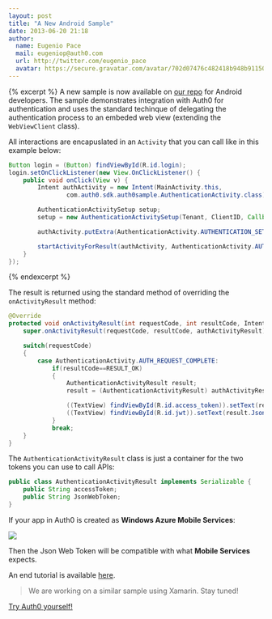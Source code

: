 ```yaml
---
layout: post
title: "A New Android Sample"
date: 2013-06-20 21:18
author: 
  name: Eugenio Pace
  mail: eugeniop@auth0.com
  url: http://twitter.com/eugenio_pace
  avatar: https://secure.gravatar.com/avatar/702d07476c482418b948b911504137a5?s=60
---
```


{% excerpt %} 
A new sample is now available on [our repo](https://github.com/auth0/Auth0-Android-Sample) for Android developers. The sample demonstrates integration with Auth0 for authentication and uses the standard techinque of delegating the authentication process to an embeded web view (extending the `WebViewClient` class).

All interactions are encapuslated in an `Activity` that you can call like in this example below:

```java
Button login = (Button) findViewById(R.id.login);
login.setOnClickListener(new View.OnClickListener() {
    public void onClick(View v) {
        Intent authActivity = new Intent(MainActivity.this,
                com.auth0.sdk.auth0sample.AuthenticationActivity.class);

        AuthenticationActivitySetup setup;
        setup = new AuthenticationActivitySetup(Tenant, ClientID, Callback, Connection);

        authActivity.putExtra(AuthenticationActivity.AUTHENTICATION_SETUP, setup);

        startActivityForResult(authActivity, AuthenticationActivity.AUTH_REQUEST_COMPLETE);
    }
});
```
{% endexcerpt %}

The result is returned using the standard method of overriding the `onActivityResult` method:

```java
@Override
protected void onActivityResult(int requestCode, int resultCode, Intent authActivityResult) {
    super.onActivityResult(requestCode, resultCode, authActivityResult);

    switch(requestCode)
    {
        case AuthenticationActivity.AUTH_REQUEST_COMPLETE:
            if(resultCode==RESULT_OK)
            {
                AuthenticationActivityResult result;
                result = (AuthenticationActivityResult) authActivityResult.getSerializableExtra(AuthenticationActivity.AUTHENTICATION_RESULT);

                ((TextView) findViewById(R.id.access_token)).setText(result.accessToken);
                ((TextView) findViewById(R.id.jwt)).setText(result.JsonWebToken);
            }
            break;
    }
}
```

The `AuthenticationActivityResult` class is just a container for the two tokens you can use to call APIs:

```java
public class AuthenticationActivityResult implements Serializable {
    public String accessToken;
    public String JsonWebToken;
}
```

If your app in Auth0 is created as __Windows Azure Mobile Services__:

![](https://puu.sh/3kCLH.png)

Then the Json Web Token will be compatible with what __Mobile Services__ expects.

An end tutorial is available [here](https://docs.auth0.com/android-tutorial).

> We are working on a similar sample using Xamarin. Stay tuned!

[Try Auth0 yourself!](http://developers.auth0.com)